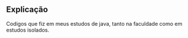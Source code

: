 ## Explicação

Codigos que fiz em meus estudos de java, tanto na faculdade como em estudos isolados.
